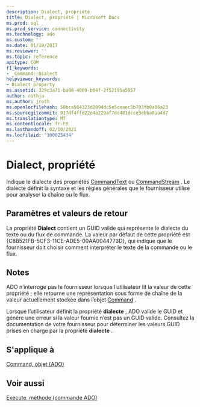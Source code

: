 ```yaml
---
description: Dialect, propriété
title: Dialect, propriété | Microsoft Docs
ms.prod: sql
ms.prod_service: connectivity
ms.technology: ado
ms.custom: ''
ms.date: 01/19/2017
ms.reviewer: ''
ms.topic: reference
apitype: COM
f1_keywords:
- _Command::Dialect
helpviewer_keywords:
- Dialect property
ms.assetid: 329c3a71-ba88-4009-b04f-2f52195a5957
author: rothja
ms.author: jroth
ms.openlocfilehash: 50bca564323d2094dc5e5ceaec5b703fb0a06a23
ms.sourcegitcommit: 917df4ffd22e4a229af7dc481dcce3ebba0aa4d7
ms.translationtype: MT
ms.contentlocale: fr-FR
ms.lasthandoff: 02/10/2021
ms.locfileid: "100025434"
---
```

# <a name="dialect-property"></a>Dialect, propriété
Indique le dialecte des propriétés [CommandText](../../../ado/reference/ado-api/commandtext-property-ado.md) ou [CommandStream](../../../ado/reference/ado-api/commandstream-property-ado.md) . Le dialecte définit la syntaxe et les règles générales que le fournisseur utilise pour analyser la chaîne ou le flux.  
  
## <a name="settings-and-return-values"></a>Paramètres et valeurs de retour  
 La propriété **Dialect** contient un GUID valide qui représente le dialecte du texte ou du flux de commande. La valeur par défaut de cette propriété est {C8B521FB-5CF3-11CE-ADE5-00AA0044773D}, qui indique que le fournisseur doit choisir comment interpréter le texte de la commande ou le flux.  
  
## <a name="remarks"></a>Notes  
 ADO n’interroge pas le fournisseur lorsque l’utilisateur lit la valeur de cette propriété ; elle retourne une représentation sous forme de chaîne de la valeur actuellement stockée dans l’objet [Command](../../../ado/reference/ado-api/command-object-ado.md) .  
  
 Lorsque l’utilisateur définit la propriété **dialecte** , ADO valide le GUID et génère une erreur si la valeur fournie n’est pas un GUID valide. Consultez la documentation de votre fournisseur pour déterminer les valeurs GUID prises en charge par la propriété **dialecte** .  
  
## <a name="applies-to"></a>S'applique à  
 [Command, objet (ADO)](../../../ado/reference/ado-api/command-object-ado.md)  
  
## <a name="see-also"></a>Voir aussi  
 [Execute, méthode (commande ADO)](../../../ado/reference/ado-api/execute-method-ado-command.md)
